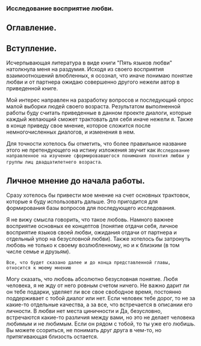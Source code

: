 ### Исследование восприятие любви.

## Оглавление.



## Вступление.

Исчерпывающая литература в виде книги "Пять языков любви" натолкнула меня на раздумия. Исходя из своего восприятия взаимоотношений влюбленных, я осознал, что иначе понимаю понятие любви и от партнера ожидаю совершенно другого нежели автор в приведенной книге. 

Мой интерес направлен на разработку вопросов и последующий опрос малой выборки людей своего возраста. Результатом выполненной работы буду считать приведенные в данном проекте диалоги, которые каждый желающий сможет трактовать для себя иначе нежели я. Также в конце приведу свое мнение, которое сложится после немногочисленных диалогов, и изменения в нем. 

Для точности хотелось бы отметить, что более правильное название этого не претендующего на истину изложения звучит как `Исследование направленное на изучение сформировавшегося понимания понятия любви у группы лиц двадцатилетнего возраста`.

## Личное мнение до начала работы.

Сразу хотелось бы привести мое мнение на счет основных трактовок, которые я буду использовать дальше. Это пригодится для формирования базы вопросов для последующего исследования.

Я не вижу смысла говорить, что такое любовь. Намного важнее восприятие основных ее концептов (понятие отдачи себя, личное восприятие языков своей любви, ожидания отдачи от партнера и отдельный упор на безусловной любви). Также хотелось бы затронуть любовь не только к своему возлюбленному, но и к близким (в том числе семье и друзьям).

    Все, что будет сказано далее и до конца представленной главы, относится к моему мнению

Могу сказать, что любовь абсолютно безусловная понятие. Любя человека, я не жду от него ровным счетом ничего. Не важно дарит ли он тебе подарки, уделяет ли все свое свободное время, постоянно поддерживает с тобой диалог или нет. Если человек тебе дорог, то не за какие-то отдельные качества, а за все, что встречается в описании его личности. В любви нет места циничности и Да, безусловно, встречаются какие-то различия между вами, но это не делает человека любимым и не любимым. Если он рядом с тобой, то ты уже его любишь. Вы можете ссориться, не понимать друг друга в чем-то, но притягивающая близость остается.
